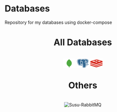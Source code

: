 # Databases
Repository for my databases using docker-compose

<h1 align="center">All Databases</h1>
<p align="center">
  <div align="center" style="display: inline_block"><br>
     <img align="center" alt="Susu-Mongo" height="30" width="40"
        src="https://raw.githubusercontent.com/devicons/devicon/master/icons/mongodb/mongodb-plain.svg" 
        title="MongoDB">
     <img align="center" alt="Susu-PostgreSQL" height="30" width="40"
        src="https://raw.githubusercontent.com/devicons/devicon/master/icons/postgresql/postgresql-plain.svg" 
        title="PostgreSQL">
     <img align="center" alt="Susu-Redis" height="30" width="40"
        src="https://raw.githubusercontent.com/devicons/devicon/master/icons/redis/redis-plain.svg" 
        title="PostgreSQL">
  </div>
</p>
<h1 align="center">Others</h1>
<p align="center">
  <div align="center" style="display: inline_block"><br>
     <img align="center" alt="Susu-RabbitMQ" height="30" width="40"
        src="https://www.rabbitmq.com/img/logo-rabbitmq.svg" 
        title="RabbitMQ">
  </div>
</p>
